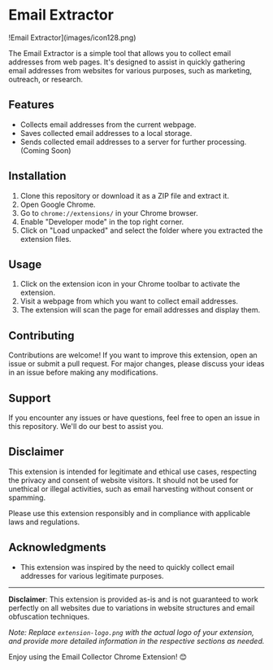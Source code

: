 # Email Extractor

!Email Extractor](images/icon128.png)

The Email Extractor is a simple tool that allows you to collect email addresses from web pages. It's designed to assist in quickly gathering email addresses from websites for various purposes, such as marketing, outreach, or research.

## Features

- Collects email addresses from the current webpage.
- Saves collected email addresses to a local storage.
- Sends collected email addresses to a server for further processing. (Coming Soon)

## Installation

1. Clone this repository or download it as a ZIP file and extract it.
2. Open Google Chrome.
3. Go to `chrome://extensions/` in your Chrome browser.
4. Enable "Developer mode" in the top right corner.
5. Click on "Load unpacked" and select the folder where you extracted the extension files.

## Usage

1. Click on the extension icon in your Chrome toolbar to activate the extension.
2. Visit a webpage from which you want to collect email addresses.
3. The extension will scan the page for email addresses and display them.

## Contributing

Contributions are welcome! If you want to improve this extension, open an issue or submit a pull request. For major changes, please discuss your ideas in an issue before making any modifications.

## Support

If you encounter any issues or have questions, feel free to open an issue in this repository. We'll do our best to assist you.

## Disclaimer

This extension is intended for legitimate and ethical use cases, respecting the privacy and consent of website visitors. It should not be used for unethical or illegal activities, such as email harvesting without consent or spamming.

Please use this extension responsibly and in compliance with applicable laws and regulations.

## Acknowledgments

- This extension was inspired by the need to quickly collect email addresses for various legitimate purposes.

---

**Disclaimer**: This extension is provided as-is and is not guaranteed to work perfectly on all websites due to variations in website structures and email obfuscation techniques.

*Note: Replace `extension-logo.png` with the actual logo of your extension, and provide more detailed information in the respective sections as needed.*

Enjoy using the Email Collector Chrome Extension! 😊
